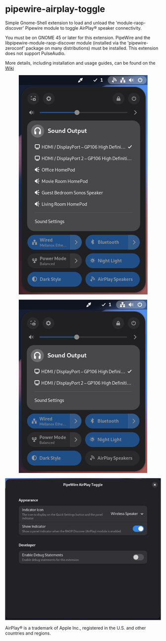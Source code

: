 # pipewire-airplay-toggle

Simple Gnome-Shell extension to load and unload the 'module-raop-discover' Pipewire module to toggle AirPlay® speaker connectivity.

You must be on GNOME 45 or later for this extension. PipeWire and the libpipewire-module-raop-discover module (installed via the 'pipewire-zeroconf' package on many distributions) must be installed. This extension does not support PulseAudio.

More details, including installation and usage guides, can be found on the [Wiki](https://github.com/craw0967/pipewire-airplay-toggle/wiki)

<p align="center">
  <img src="screenshot-enabled.png" title="'AirPlay® Speakers' Quick Settings Toggle - Enabled" alt="'AirPlay® Speakers' Quick Settings Toggle - Enabled"/>
</p>
<p align="center">
  <img src="screenshot-disabled.png" title="'AirPlay® Speakers' Quick Settings Toggle - Disabled" alt="'AirPlay® Speakers' Quick Settings Toggle - Disabled"/>
</p>
<p align="center">
  <img src="screenshot-prefs.png" title="'AirPlay® Speakers' Quick Settings Toggle Preferences Screen" alt="'AirPlay® Speakers' Quick Settings Toggle Preferences Screen"/>
</p>

AirPlay® is a trademark of Apple Inc., registered in the U.S. and other countries and regions.
